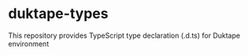 # duktape-types

This repository provides TypeScript type declaration (.d.ts) for Duktape environment
